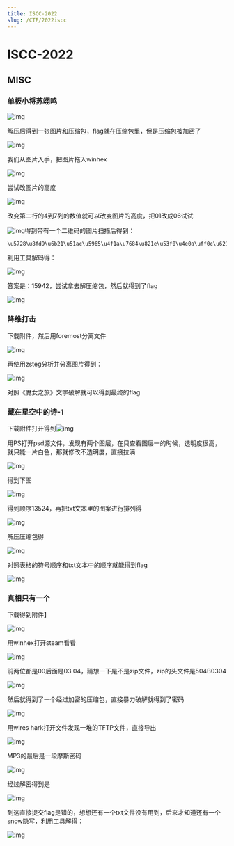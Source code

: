 ```yaml
---
title: ISCC-2022
slug: /CTF/2022iscc
---
```

# ISCC-2022

## MISC

### 单板小将苏翊鸣

![img](https://alpha-blog-1300014916.cos.ap-guangzhou.myqcloud.com/img/1651480015829-a8a2d7d0-5e24-43f3-b7aa-8ef8edb5cbaf.png)

解压后得到一张图片和压缩包，flag就在压缩包里，但是压缩包被加密了

![img](https://alpha-blog-1300014916.cos.ap-guangzhou.myqcloud.com/img/1651480153861-54c9f339-077a-41f9-8aed-70e5b440e0c6.png)

我们从图片入手，把图片拖入winhex

![img](https://alpha-blog-1300014916.cos.ap-guangzhou.myqcloud.com/img/1651480237780-f6257125-8f9d-44b1-aae6-f964f244fce2.png)

尝试改图片的高度

![img](https://alpha-blog-1300014916.cos.ap-guangzhou.myqcloud.com/img/1651480279249-33493683-e160-4317-852d-762e30ba3023.png)

改变第二行的4到7列的数值就可以改变图片的高度，把01改成06试试

![img](https://alpha-blog-1300014916.cos.ap-guangzhou.myqcloud.com/img/1651480366677-78ccd1d4-17bf-40e2-b23c-cd570f48584f.png)得到带有一个二维码的图片扫描后得到：

```
\u5728\u8fd9\u6b21\u51ac\u5965\u4f1a\u7684\u821e\u53f0\u4e0a\uff0c\u6211\u56fd\u5c0f\u5c06\u82cf\u7fca\u9e23\u65a9\u83b7\u4e00\u91d1\u4e00\u94f6\uff0c\u90a3\u4f60\u77e5\u9053\u6b64\u6b21\u51ac\u5965\u4f1a\u6211\u56fd\u603b\u5171\u83b7\u5f97\u51e0\u679a\u5956\u724c\u5417\uff1f\u53c8\u5206\u522b\u662f\u51e0\u91d1\u51e0\u94f6\u51e0\u94dc\u5462\uff1f  
```

利用工具解码得：

![img](https://alpha-blog-1300014916.cos.ap-guangzhou.myqcloud.com/img/1651480474505-6641cc82-a144-419c-98b1-c0a117f211bc.png)

答案是：15942，尝试拿去解压缩包，然后就得到了flag

![img](https://alpha-blog-1300014916.cos.ap-guangzhou.myqcloud.com/img/1651480539109-51b3055f-c731-4b24-8abc-faf294945c79.png)

### 降维打击

下载附件，然后用foremost分离文件

![img](https://alpha-blog-1300014916.cos.ap-guangzhou.myqcloud.com/img/1653028833291-236bb666-e73f-488b-a5c9-a692cdf17242.png)

再使用zsteg分析并分离图片得到：

![img](https://alpha-blog-1300014916.cos.ap-guangzhou.myqcloud.com/img/1653028993893-4c6e4890-88db-43dc-a16b-285907da6fb6.png)

对照《魔女之旅》文字破解就可以得到最终的flag

### 藏在星空中的诗-1

下载附件打开得到![img](https://alpha-blog-1300014916.cos.ap-guangzhou.myqcloud.com/img/1653047721088-30967675-01dc-4180-a236-2f50abb17227.png)

用PS打开psd源文件，发现有两个图层，在只查看图层一的时候，透明度很高，就只能一片白色，那就修改不透明度，直接拉满

![img](https://alpha-blog-1300014916.cos.ap-guangzhou.myqcloud.com/img/1653048009332-4d474e72-21f2-4cbb-bb02-98a0aba9191d.png)

得到下图

![img](https://alpha-blog-1300014916.cos.ap-guangzhou.myqcloud.com/img/1653048129076-a0b6dc21-a5c8-4449-9bfe-35f7db2a3f55.png)

得到顺序13524，再把txt文本里的图案进行排列得

![img](https://alpha-blog-1300014916.cos.ap-guangzhou.myqcloud.com/img/1653048417805-48683e4e-ef14-4cf3-8997-dc5706178fe8.png)

解压压缩包得

![img](https://alpha-blog-1300014916.cos.ap-guangzhou.myqcloud.com/img/1653048374287-cb50d88a-a17e-4148-9312-a278cae764b0.png)

对照表格的符号顺序和txt文本中的顺序就能得到flag

![img](https://alpha-blog-1300014916.cos.ap-guangzhou.myqcloud.com/img/1653048506491-1c49de66-4d62-4eed-aca1-639815621d9d.png)

### 真相只有一个

下载得到附件】

![img](https://alpha-blog-1300014916.cos.ap-guangzhou.myqcloud.com/img/1653056296912-c68ec279-c64f-4d0d-b278-f26bdd34928c.png)

用winhex打开steam看看

![img](https://alpha-blog-1300014916.cos.ap-guangzhou.myqcloud.com/img/1653056350300-20f3e681-bbc3-4ba6-9054-864d4205158a.png)

前两位都是00后面是03 04，猜想一下是不是zip文件，zip的头文件是504B0304

![img](https://alpha-blog-1300014916.cos.ap-guangzhou.myqcloud.com/img/1653056432813-903428aa-8cd6-4f3f-8a95-684cd19656b0.png)

然后就得到了一个经过加密的压缩包，直接暴力破解就得到了密码

![img](https://alpha-blog-1300014916.cos.ap-guangzhou.myqcloud.com/img/1653056461996-b1a8a783-e4f3-4fca-914b-1a9cf474b0d7.png)

用wires hark打开文件发现一堆的TFTP文件，直接导出

![img](https://alpha-blog-1300014916.cos.ap-guangzhou.myqcloud.com/img/1653057056348-f7f036f0-2e22-4f7c-87b2-ad588e35ab41.png)

MP3的最后是一段摩斯密码

![img](https://alpha-blog-1300014916.cos.ap-guangzhou.myqcloud.com/img/1653057082109-3fcf9b2d-1082-4503-bf20-96e5fe406c72.png)

经过解密得到是

![img](https://alpha-blog-1300014916.cos.ap-guangzhou.myqcloud.com/img/1653057106905-88523301-419a-41e0-8441-5f45e4f5fcef.png)

到这直接提交flag是错的，想想还有一个txt文件没有用到，后来才知道还有一个snow隐写，利用工具解得：

![img](https://alpha-blog-1300014916.cos.ap-guangzhou.myqcloud.com/img/1653057715130-a54e3966-9e66-4c0c-9f4b-2ab75d0583e7.png)
